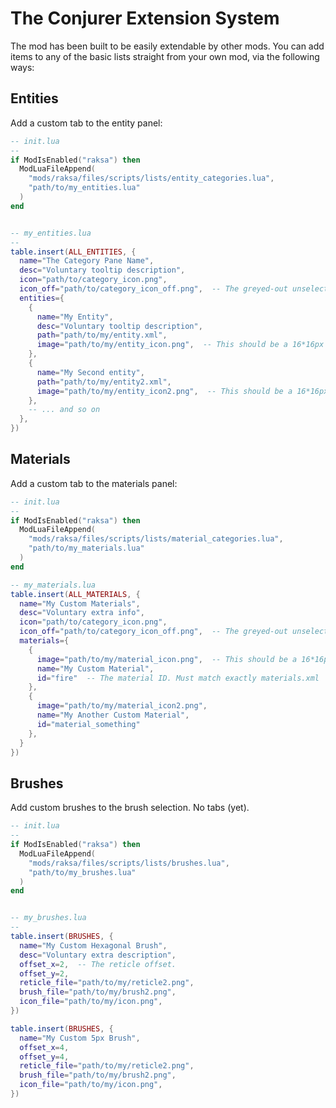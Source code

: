 # The Conjurer Extension System

The mod has been built to be easily extendable by other mods. You can add items to any of the basic lists
straight from your own mod, via the following ways:


## Entities

Add a custom tab to the entity panel:
```lua
-- init.lua
--
if ModIsEnabled("raksa") then
  ModLuaFileAppend(
    "mods/raksa/files/scripts/lists/entity_categories.lua",
    "path/to/my_entities.lua"
  )
end


-- my_entities.lua
--
table.insert(ALL_ENTITIES, {
  name="The Category Pane Name",
  desc="Voluntary tooltip description",
  icon="path/to/category_icon.png",
  icon_off="path/to/category_icon_off.png",  -- The greyed-out unselected variant
  entities={
    {
      name="My Entity",
      desc="Voluntary tooltip description",
      path="path/to/my/entity.xml",
      image="path/to/my/entity_icon.png",  -- This should be a 16*16px icon
    },
    {
      name="My Second entity",
      path="path/to/my/entity2.xml",
      image="path/to/my/entity_icon2.png",  -- This should be a 16*16px icon
    },
    -- ... and so on
  },
})
```


## Materials

Add a custom tab to the materials panel:
```lua
-- init.lua
--
if ModIsEnabled("raksa") then
  ModLuaFileAppend(
    "mods/raksa/files/scripts/lists/material_categories.lua",
    "path/to/my_materials.lua"
  )
end

-- my_materials.lua
table.insert(ALL_MATERIALS, {
  name="My Custom Materials",
  desc="Voluntary extra info",
  icon="path/to/category_icon.png",
  icon_off="path/to/category_icon_off.png",  -- The greyed-out unselected variant
  materials={
    {
      image="path/to/my/material_icon.png",  -- This should be a 16*16px icon
      name="My Custom Material",
      id="fire"  -- The material ID. Must match exactly materials.xml
    },
    {
      image="path/to/my/material_icon2.png",
      name="My Another Custom Material",
      id="material_something"
    },
  }
})
```


## Brushes

Add custom brushes to the brush selection. No tabs (yet).

```lua
-- init.lua
--
if ModIsEnabled("raksa") then
  ModLuaFileAppend(
    "mods/raksa/files/scripts/lists/brushes.lua",
    "path/to/my_brushes.lua"
  )
end


-- my_brushes.lua
--
table.insert(BRUSHES, {
  name="My Custom Hexagonal Brush",
  desc="Voluntary extra description",
  offset_x=2,  -- The reticle offset.
  offset_y=2,
  reticle_file="path/to/my/reticle2.png",
  brush_file="path/to/my/brush2.png",
  icon_file="path/to/my/icon.png",
})

table.insert(BRUSHES, {
  name="My Custom 5px Brush",
  offset_x=4,
  offset_y=4,
  reticle_file="path/to/my/reticle2.png",
  brush_file="path/to/my/brush2.png",
  icon_file="path/to/my/icon.png",
})
```
